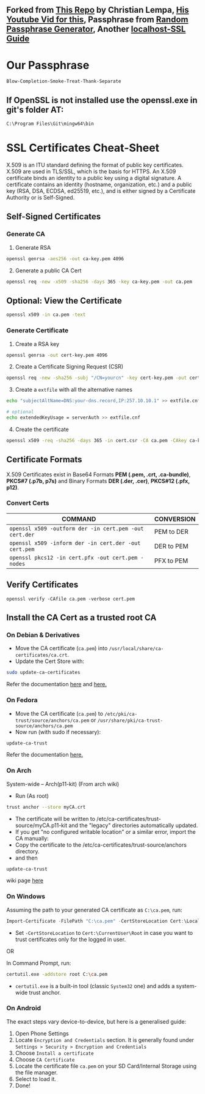 ## Forked from [This Repo](https://github.com/ChristianLempa/cheat-sheets/blob/main/misc/ssl-certs.md) by Christian Lempa, [His Youtube Vid for this](https://www.youtube.com/watch?v=VH4gXcvkmOY), Passphrase from [Random Passphrase Generator](https://www.worksighted.com/random-passphrase-generator/#passphrase-generator), Another [localhost-SSL Guide](https://gist.github.com/cecilemuller/9492b848eb8fe46d462abeb26656c4f8)

# Our Passphrase

```
Blow-Completion-Smoke-Treat-Thank-Separate
```

## If OpenSSL is not installed use the openssl.exe in git's folder AT:

```
C:\Program Files\Git\mingw64\bin
```

# SSL Certificates Cheat-Sheet

X.509 is an ITU standard defining the format of public key certificates. X.509 are used in TLS/SSL, which is the basis for HTTPS. An X.509 certificate binds an identity to a public key using a digital signature. A certificate contains an identity (hostname, organization, etc.) and a public key (RSA, DSA, ECDSA, ed25519, etc.), and is either signed by a Certificate Authority or is Self-Signed.

## Self-Signed Certificates

### Generate CA

1. Generate RSA

```bash
openssl genrsa -aes256 -out ca-key.pem 4096
```

2. Generate a public CA Cert

```bash
openssl req -new -x509 -sha256 -days 365 -key ca-key.pem -out ca.pem
```

## Optional: View the Certificate

```bash
openssl x509 -in ca.pem -text
```

### Generate Certificate

1. Create a RSA key

```bash
openssl genrsa -out cert-key.pem 4096
```

2. Create a Certificate Signing Request (CSR)

```bash
openssl req -new -sha256 -subj "/CN=yourcn" -key cert-key.pem -out cert.csr
```

3. Create a `extfile` with all the alternative names

```bash
echo "subjectAltName=DNS:your-dns.record,IP:257.10.10.1" >> extfile.cnf
```

```bash
# optional
echo extendedKeyUsage = serverAuth >> extfile.cnf
```

4. Create the certificate

```bash
openssl x509 -req -sha256 -days 365 -in cert.csr -CA ca.pem -CAkey ca-key.pem -out cert.pem -extfile extfile.cnf -CAcreateserial
```

## Certificate Formats

X.509 Certificates exist in Base64 Formats **PEM (.pem, .crt, .ca-bundle)**, **PKCS#7 (.p7b, p7s)** and Binary Formats **DER (.der, .cer)**, **PKCS#12 (.pfx, p12)**.

### Convert Certs

| COMMAND                                                | CONVERSION |
| ------------------------------------------------------ | ---------- |
| `openssl x509 -outform der -in cert.pem -out cert.der` | PEM to DER |
| `openssl x509 -inform der -in cert.der -out cert.pem`  | DER to PEM |
| `openssl pkcs12 -in cert.pfx -out cert.pem -nodes`     | PFX to PEM |

## Verify Certificates

`openssl verify -CAfile ca.pem -verbose cert.pem`

## Install the CA Cert as a trusted root CA

### On Debian & Derivatives

-   Move the CA certificate (`ca.pem`) into `/usr/local/share/ca-certificates/ca.crt`.
-   Update the Cert Store with:

```bash
sudo update-ca-certificates
```

Refer the documentation [here](https://wiki.debian.org/Self-Signed_Certificate) and [here.](https://manpages.debian.org/buster/ca-certificates/update-ca-certificates.8.en.html)

### On Fedora

-   Move the CA certificate (`ca.pem`) to `/etc/pki/ca-trust/source/anchors/ca.pem` or `/usr/share/pki/ca-trust-source/anchors/ca.pem`
-   Now run (with sudo if necessary):

```bash
update-ca-trust
```

Refer the documentation [here.](https://docs.fedoraproject.org/en-US/quick-docs/using-shared-system-certificates/)

### On Arch

System-wide – Arch(p11-kit)
(From arch wiki)

-   Run (As root)

```bash
trust anchor --store myCA.crt
```

-   The certificate will be written to /etc/ca-certificates/trust-source/myCA.p11-kit and the "legacy" directories automatically updated.
-   If you get "no configured writable location" or a similar error, import the CA manually:
-   Copy the certificate to the /etc/ca-certificates/trust-source/anchors directory.
-   and then

```bash
update-ca-trust
```

wiki page [here](https://wiki.archlinux.org/title/User:Grawity/Adding_a_trusted_CA_certificate)

### On Windows

Assuming the path to your generated CA certificate as `C:\ca.pem`, run:

```powershell
Import-Certificate -FilePath "C:\ca.pem" -CertStoreLocation Cert:\LocalMachine\Root
```

-   Set `-CertStoreLocation` to `Cert:\CurrentUser\Root` in case you want to trust certificates only for the logged in user.

OR

In Command Prompt, run:

```sh
certutil.exe -addstore root C:\ca.pem
```

-   `certutil.exe` is a built-in tool (classic `System32` one) and adds a system-wide trust anchor.

### On Android

The exact steps vary device-to-device, but here is a generalised guide:

1. Open Phone Settings
2. Locate `Encryption and Credentials` section. It is generally found under `Settings > Security > Encryption and Credentials`
3. Choose `Install a certificate`
4. Choose `CA Certificate`
5. Locate the certificate file `ca.pem` on your SD Card/Internal Storage using the file manager.
6. Select to load it.
7. Done!
